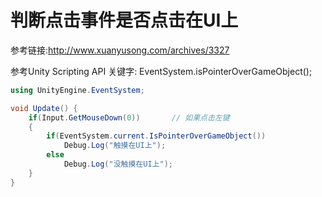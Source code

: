 # 判断点击事件是否点击在UI上

参考链接:http://www.xuanyusong.com/archives/3327

参考Unity Scripting API 关键字: EventSystem.isPointerOverGameObject();

```cs
using UnityEngine.EventSystem;

void Update() {
    if(Input.GetMouseDown(0))       // 如果点击左键
    {
        if(EventSystem.current.IsPointerOverGameObject())
            Debug.Log("触摸在UI上");
        else
            Debug.Log("没触摸在UI上");
    }
}
```
